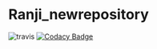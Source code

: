 # Ranji_newrepository
![travis](https://travis-ci.org/ranjithashavi/Ranji_newrepository.svg?branch=master)
[![Codacy Badge](https://api.codacy.com/project/badge/Grade/83c8e65a00eb456d8c6235fda4dfdb1e)](https://www.codacy.com/app/ranjithashavi/Ranji_newrepository?utm_source=github.com&amp;utm_medium=referral&amp;utm_content=ranjithashavi/Ranji_newrepository&amp;utm_campaign=Badge_Grade)
